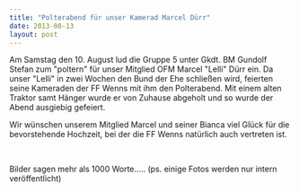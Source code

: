 ```yaml
---
title: "Polterabend für unser Kamerad Marcel Dürr"
date: 2013-08-13
layout: post
---
```


Am Samstag den 10. August lud die Gruppe 5 unter Gkdt. BM Gundolf Stefan zum "poltern" für unser Mitglied OFM Marcel "Lelli" Dürr ein. Da unser "Lelli" in zwei Wochen den Bund der Ehe schließen wird, feierten seine Kameraden der FF Wenns mit ihm den Polterabend. Mit einem alten Traktor samt Hänger wurde er von Zuhause abgeholt und so wurde der Abend ausgiebig gefeiert.

Wir wünschen unserem Mitglied Marcel und seiner Bianca viel Glück für die bevorstehende Hochzeit, bei der die FF Wenns natürlich auch vertreten ist.

 

Bilder sagen mehr als 1000 Worte.....
(ps. einige Fotos werden nur intern veröffentlicht)